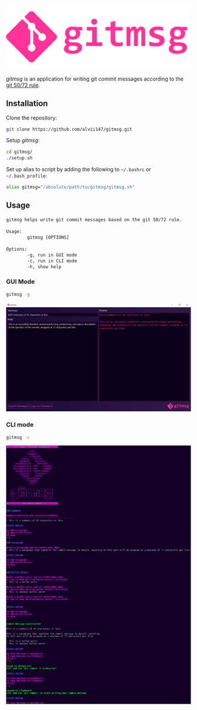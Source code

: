 <p align="center">
    <img alt="gitmsg logo" src="img/gitmsg_logo.png" width=600 />
</p>

*gitmsg* is an application for writing git commit messages according to the [git 50/72 rule](https://www.midori-global.com/blog/2018/04/02/git-50-72-rule).

## Installation

Clone the repository:

```bash
git clone https://github.com/alvii147/gitmsg.git
```

Setup *gitmsg*:

```bash
cd gitmsg/
./setup.sh
```

Set up alias to script by adding the following to `~/.bashrc` or `~/.bash_profile`:

```bash
alias gitmsg="/absolute/path/to/gitmsg/gitmsg.sh"
```

## Usage

```
gitmsg helps write git commit messages based on the git 50/72 rule.

Usage:
        gitmsg [OPTIONS]

Options:
        -g, run in GUI mode
        -c, run in CLI mode
        -h, show help
```

### GUI Mode

```bash
gitmsg -g
```

![GUI screenshot](img/gui_screenshot.png)

### CLI mode

```bash
gitmsg -c
```

![CLI screenshot](img/cli_screenshot.png)
